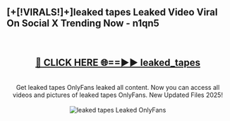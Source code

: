 <h2>[+[!VIRALS!]+]leaked tapes Leaked Video Viral On Social X Trending Now - n1qn5</h2>
<br>
<div align="center">
<h2><a href="https://libra.edu.pl?leaked_tapes" rel="nofollow">🔴 CLICK HERE 🌐==►► leaked_tapes</a></h2>
<br>
Get leaked tapes OnlyFans leaked all content. Now you can access all videos and pictures of leaked tapes OnlyFans. New Updated Files 2025!
<br>
<br>
<a href="https://libra.edu.pl?leaked_tapes" rel="nofollow" data-target="animated-image.originalLink"><img src="https://i.ibb.co.com/WyWwxjT/player-gif2.gif" alt="leaked tapes Leaked OnlyFans" style="max-width: 100%; display: inline-block;" data-target="animated-image.originalImage"></a>
</div>
<br>